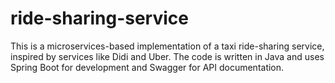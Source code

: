 # ride-sharing-service
This is a microservices-based implementation of a taxi ride-sharing service, inspired by services like Didi and Uber. The code is written in Java and uses Spring Boot for development and Swagger for API documentation.
